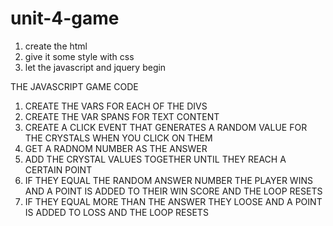 # unit-4-game

1. create the html
2. give it some style with css
3. let the javascript and jquery begin


THE JAVASCRIPT GAME CODE

1. CREATE THE VARS FOR EACH OF THE DIVS 
2. CREATE THE VAR SPANS FOR TEXT CONTENT
3. CREATE A CLICK EVENT THAT GENERATES A RANDOM VALUE FOR THE CRYSTALS WHEN YOU CLICK ON THEM 
4. GET A RADNOM NUMBER AS THE ANSWER
5. ADD THE CRYSTAL VALUES TOGETHER UNTIL THEY REACH A CERTAIN POINT 
6. IF THEY EQUAL THE RANDOM ANSWER NUMBER THE PLAYER WINS AND A POINT IS ADDED TO THEIR WIN SCORE AND THE LOOP RESETS
7. IF THEY EQUAL MORE THAN THE ANSWER THEY LOOSE AND A POINT IS ADDED TO LOSS AND THE LOOP RESETS
